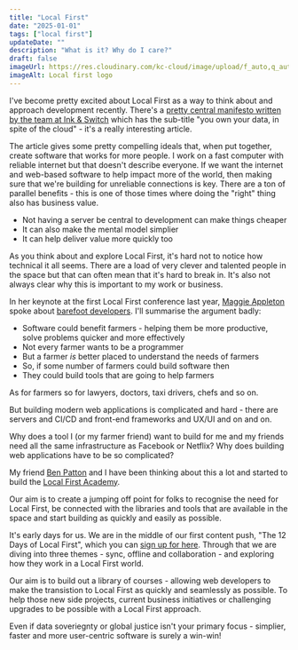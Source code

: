 ```yaml
---
title: "Local First"
date: "2025-01-01"
tags: ["local first"]
updateDate: ""
description: "What is it? Why do I care?"
draft: false
imageUrl: https://res.cloudinary.com/kc-cloud/image/upload/f_auto,q_auto/v1/raycast-uploads/f5vev7o7xge8xtxioywv?_a=BAMAAAXw0
imageAlt: Local first logo
---
```


I've become pretty excited about Local First as a way to think about and approach development recently. There's a [pretty central manifesto written by the team at Ink & Switch](https://www.inkandswitch.com/local-first/) which has the sub-title "you own your data, in spite of the cloud" - it's a really interesting article.

The article gives some pretty compelling ideals that, when put together, create software that works for more people. I work on a fast computer with reliable internet but that doesn't describe everyone. If we want the internet and web-based software to help impact more of the world, then making sure that we're building for unreliable connections is key. There are a ton of parallel benefits - this is one of those times where doing the "right" thing also has business value. 

- Not having a server be central to development can make things cheaper
- It can also make the mental model simplier
- It can help deliver value more quickly too

As you think about and explore Local First, it's hard not to notice how technical it all seems. There are a load of very clever and talented people in the space but that can often mean that it's hard to break in. It's also not always clear why this is important to my work or business. 

In her keynote at the first Local First conference last year, [Maggie Appleton](https://maggieappleton.com/) spoke about [barefoot developers](https://maggieappleton.com/home-cooked-software). I'll summarise the argument badly:

- Software could benefit farmers - helping them be more productive, solve problems quicker and more effectively
- Not every farmer wants to be a programmer
- But a farmer *is* better placed to understand the needs of farmers
- So, if some number of farmers could build software then
- They could build tools that are going to help farmers

As for farmers so for lawyers, doctors, taxi drivers, chefs and so on.

But building modern web applications is complicated and hard - there are servers and CI/CD and front-end frameworks and UX/UI and on and on. 

Why does a tool I (or my farmer friend) want to build for me and my friends need all the same infrastructure as Facebook or Netflix? Why does building web applications have to be so complicated?

My friend [Ben Patton](https://bsky.app/profile/benapatton.com) and I have been thinking about this a lot and started to build the [Local First Academy](https://localfirstacademy.com). 

Our aim is to create a jumping off point for folks to recognise the need for Local First, be connected with the libraries and tools that are available in the space and start building as quickly and easily as possible.

It's early days for us. We are in the middle of our first content push, "The 12 Days of Local First", which you can [sign up for here](https://newsletter.localfirstacademy.com). Through that we are diving into three themes - sync, offline and collaboration - and exploring how they work in a Local First world.

Our aim is to build out a library of courses - allowing web developers to make the transistion to Local First as quickly and seamlessly as possible. To help those new side projects, current business initiatives or challenging upgrades to be possible with a Local First approach.

Even if data soveriegnty or global justice isn't your primary focus - simplier, faster and more user-centric software is surely a win-win!